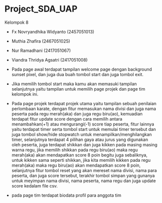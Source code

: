 # Project_SDA_UAP
Kelompok 8

- Fx Novryandhika Widyanto    (2457051013)
- Muthia Zhafira              (2467051025)
- Nur Ramadhani               (2417051067)
- Viandra Thridya Agsatri     (2417051008)

- Pada page awal terdapat tampilan welcome page dengan background sunset pixel, dan juga dua buah tombol start dan juga tombol exit.
- Jika memilih tombol start maka kamu akan memasuki tampilan selanjutnya yaitu tampilan untuk memilih page projek dan page tim kelompok ini.
- Pada page projek terdapat projek utama yaitu tampilan sebuah penilaian perlombaan karate, dengan fitur memasukan nama divisi dan juga nama peserta pada regu merah(aka) dan juga regu biru(ao), kemuadian terdapat fitur update score dengan cara memilih antara menambahkan(+1) atau mengurangi(-1) score tiap peserta, fitur lainnya yaitu terdapat timer serta tombol start untuk memulai timer tersebut dan juga tombol show/hide stopwatch untuk menampilkan/menghilangkan timer, selanjutnya terdapat 4 pilihan gaya atau jurus yang digunakan oleh peserta, juga terdapat shikkan dan juga kikken pada masing masing warna regu, jika memilih shikkan pada regu biru(ao) maka regu merah(aka) akan mendapatkan score 8 poin begitu juga sebaliknya, untuk kikken sama seperti shikkan, jika kita memilih kikken pada regu merah(aka) maka regu biru(ao) akan mendapatkan score 8 poin, selanjutnya fitur tombol reset yang akan mereset nama divisi, nama para peserta, dan juga score tersebut, terakhir tombol simpan yang gunanya untuk meyimpan nama divisi, nama peserta, nama regu dan juga update score kedalam file csv.
- pada page tim terdapat biodata profil para anggota tim
